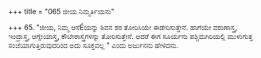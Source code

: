 +++
title = "065 ಜೀಯ ನಿಮ್ಮರ್ತಿಯನು"

+++
65. "ಜೀಯ, ನಿಮ್ಮ ಆಸೆÉಯನ್ನು ಶಿವನ ಶರ ತೋರಿಸಿಯೇ ಈಡೇರಿಸುತ್ತೇನೆ. ಹಾಗೆಯೇ ವರುಣಾಸ್ತ್ರ, ಇಂದ್ರಾಸ್ತ್ರ, ಆಗ್ನೇಯಾಸ್ತ್ರ, ಕೌಬೇರಾಸ್ತ್ರಗಳನ್ನು ತೋರಿಸುತ್ತೇನೆ. ಆದರೆ ಈಗ ಸೂರ್ಯನು ಪಶ್ಚಿಮಗಿರಿಯಲ್ಲಿ ಮುಳುಗುತ್ತ ಸಂಜೆಯಾಗುತ್ತಿರುವುದರಿಂದ ಅದು ಸೂಕ್ತವಲ್ಲ " ಎಂದು ಅರ್ಜುನನು ಹೇಳಿದನು.